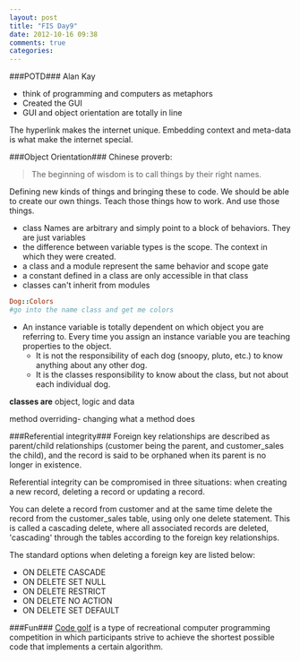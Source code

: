 ```yaml
---
layout: post
title: "FIS Day9"
date: 2012-10-16 09:38
comments: true
categories: 
---
```


###POTD###
Alan Kay

- think of programming and computers as metaphors
- Created the GUI
- GUI and object orientation are totally in line

The hyperlink makes the internet unique. Embedding context and meta-data is what make the internet special.

###Object Orientation###
Chinese proverb:
>The beginning of wisdom is to call things by their right names.

Defining new kinds of things and bringing these to code. We should be able to create our own things. Teach those things how to work. And use those things.

- class Names are arbitrary and simply point to a block of behaviors. They are just variables
- the difference between variable types is the scope. The context in which they were created.
- a class and a module represent the same behavior and scope gate
- a constant defined in a class are only accessible in that class
- classes can't inherit from modules

```ruby Namespacing with ::
Dog::Colors
#go into the name class and get me colors
```

- An instance variable is totally dependent on which object you are referring to. Every time you assign an instance variable you are teaching properties to the object. 
	- It is not the responsibility of each dog (snoopy, pluto, etc.) to know anything about any other dog.
	- It is the classes responsibility to know about the class, but not about each individual dog. 

**classes are** object, logic and data

method overriding- changing what a method does

###Referential integrity###
Foreign key relationships are described as parent/child relationships (customer being the parent, and customer_sales the child), and the record is said to be orphaned when its parent is no longer in existence.

Referential integrity can be compromised in three situations: when creating a new record, deleting a record or updating a record.

You can delete a record from customer and at the same time delete the record from the customer_sales table, using only one delete statement. This is called a cascading delete, where all associated records are deleted, 'cascading' through the tables according to the foreign key relationships.

The standard options when deleting a foreign key are listed below:

- ON DELETE CASCADE
- ON DELETE SET NULL
- ON DELETE RESTRICT
- ON DELETE NO ACTION
- ON DELETE SET DEFAULT

###Fun###
[Code golf](http://en.wikipedia.org/wiki/Code_golf) is a type of recreational computer programming competition in which participants strive to achieve the shortest possible code that implements a certain algorithm. 
